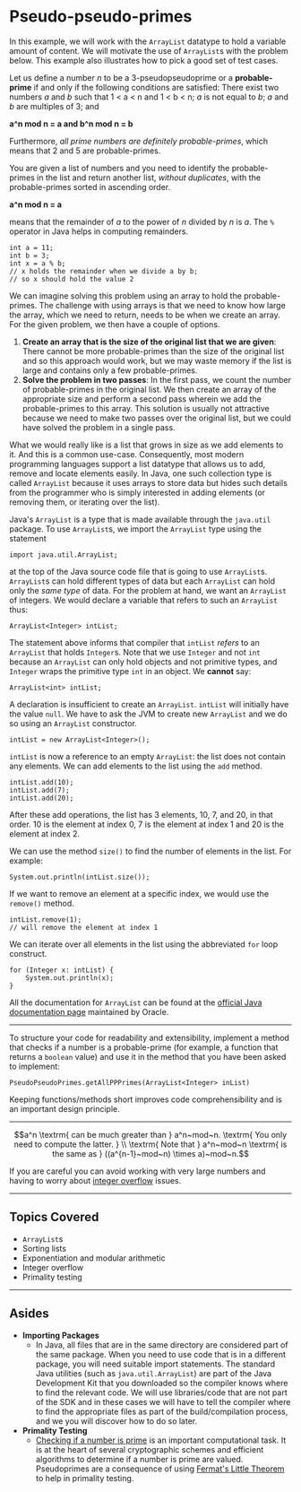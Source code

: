 # Pseudo-pseudo-primes

In this example, we will work with the `ArrayList` datatype to hold a variable amount of content. We will motivate the use of `ArrayList`s with the problem below. This example also illustrates how to pick a good set of test cases.

Let us define a number *n* to be a 3-pseudopseudoprime or a **probable-prime** if and only if the following conditions are satisfied: There exist two numbers *a* and *b* such that 1 < a < n and 1 < b < n; *a* is not equal to *b*; *a* and *b* are multiples of 3; and

**a^n mod n = a and b^n mod n = b**

Furthermore, *all prime numbers are definitely probable-primes*, which means that 2 and 5 are probable-primes.

You are given a list of numbers and you need to identify the probable-primes in the list and return another list, *without duplicates*, with the probable-primes sorted in ascending order.

**a^n mod n = a​**

means that the remainder of *a* to the power of *n* divided by *n* is *a*. The `%` operator in Java helps in computing remainders.

```clike
int a = 11;
int b = 3;
int x = a % b;
// x holds the remainder when we divide a by b; 
// so x should hold the value 2
```

We can imagine solving this problem using an array to hold the probable-primes. The challenge with using arrays is that we need to know how large the array, which we need to return, needs to be when we create an array. For the given problem, we then have a couple of options.

1. **Create an array that is the size of the original list that we are given**: There cannot be more probable-primes than the size of the original list and so this approach would work, but we may waste memory if the list is large and contains only a few probable-primes.
2. **Solve the problem in two passes**: In the first pass, we count the number of probable-primes in the original list. We then create an array of the appropriate size and perform a second pass wherein we add the probable-primes to this array. This solution is usually not attractive because we need to make two passes over the original list, but we could have solved the problem in a single pass.

What we would really like is a list that grows in size as we add elements to it. And this is a common use-case. Consequently, most modern programming languages support a list datatype that allows us to add, remove and locate elements easily. In Java, one such collection type is called `ArrayList` because it uses arrays to store data but hides such details from the programmer who is simply interested in adding elements (or removing them, or iterating over the list).

Java's `ArrayList` is a type that is made available through the `java.util` package. To use `ArrayList`s, we import the `ArrayList` type using the statement

```clike
import java.util.ArrayList;
```

at the top of the Java source code file that is going to use `ArrayList`s. `ArrayList`s can hold different types of data but each `ArrayList` can hold only the *same type* of data. For the problem at hand, we want an `ArrayList` of integers. We would declare a variable that refers to such an `ArrayList` thus:

```clike
ArrayList<Integer> intList;
```

The statement above informs that compiler that `intList` *refers* to an `ArrayList` that holds `Integer`s. Note that we use `Integer` and not `int` because an `ArrayList` can only hold objects and not primitive types, and `Integer` wraps the primitive type `int` in an object. We **cannot** say:

```clike
ArrayList<int> intList;
```

A declaration is insufficient to create an `ArrayList`. `intList` will initially have the value `null`. We have to ask the JVM to create new `ArrayList` and we do so using an `ArrayList` constructor.

```clike
intList = new ArrayList<Integer>();
```

`intList` is now a reference to an empty `ArrayList`: the list does not contain any elements. We can add elements to the list using the `add` method.

```clike
intList.add(10);
intList.add(7);
intList.add(20);
```

After these add operations, the list has 3 elements, 10, 7, and 20, in that order. 10 is the element at index 0, 7 is the element at index 1 and 20 is the element at index 2.

We can use the method `size()` to find the number of elements in the list. For example:

```clike
System.out.println(intList.size());
```

If we want to remove an element at a specific index, we would use the `remove()` method.

```clike
intList.remove(1);
// will remove the element at index 1
```

We can iterate over all elements in the list using the abbreviated `for` loop construct.

```clike
for (Integer x: intList) {
    System.out.println(x);
}
```

All the documentation for `ArrayList` can be found at the [official Java documentation page](https://docs.oracle.com/javase/8/docs/api/java/util/ArrayList.html) maintained by Oracle.

------

To structure your code for readability and extensibility, implement a method that checks if a number is a probable-prime (for example, a function that returns a `boolean` value) and use it in the method that you have been asked to implement:

```clike
PseudoPseudoPrimes.getAllPPPrimes(ArrayList<Integer> inList)
```

Keeping functions/methods short improves code comprehensibility and is an important design principle.

------

$$a^n \textrm{ can be much greater than } a^n~mod~n. \textrm{ You only need to compute the latter. } \\ \textrm{ Note that } a^n~mod~n \textrm{ is the same as } ((a^{n-1}~mod~n) \times a)~mod~n.$$

If you are careful you can avoid working with very large numbers and having to worry about [integer overflow](https://en.wikipedia.org/wiki/Integer_overflow) issues.

------

## Topics Covered

- `ArrayList`s
- Sorting lists
- Exponentiation and modular arithmetic
- Integer overflow
- Primality testing

------

## Asides

- **Importing Packages**
   - In Java, all files that are in the same directory are considered part of the same package. When you need to use code that is in a different package, you will need suitable import statements. The standard Java utilities (such as `java.util.ArrayList`) are part of the Java Development Kit that you downloaded so the compiler knows where to find the relevant code. We will use libraries/code that are not part of the SDK and in these cases we will have to tell the compiler where to find the appropriate files as part of the build/compilation process, and we you will discover how to do so later.
- **Primality Testing**
   - [Checking if a number is prime](https://en.wikipedia.org/wiki/Primality_test) is an important computational task. It is at the heart of several cryptographic schemes and efficient algorithms to determine if a number is prime are valued. Pseudoprimes are a consequence of using [Fermat's Little Theorem](https://en.wikipedia.org/wiki/Fermat's_little_theorem) to help in primality testing.
